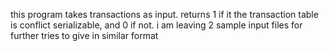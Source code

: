 this program takes transactions as input. returns 1 if it the transaction table is conflict serializable, and 0 if not. 
i am leaving 2 sample input files for further tries to give in similar format
